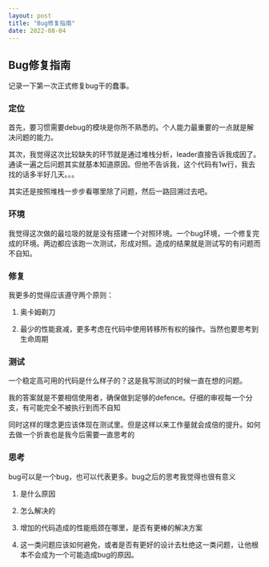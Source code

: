 ```yaml
---
layout: post
title: "Bug修复指南"
date: 2022-08-04
---
```


## Bug修复指南

记录一下第一次正式修复bug干的蠢事。

### 定位

首先，要习惯需要debug的模块是你所不熟悉的。个人能力最重要的一点就是解决问题的能力。

其次，我觉得这次比较缺失的环节就是通过堆栈分析，leader直接告诉我成因了。通读一遍之后问题其实就基本知道原因。但他不告诉我，这个代码有1w行，我去找的话多半好几天。。。

其实还是按照堆栈一步步看哪里除了问题，然后一路回溯过去吧。

### 环境
 我觉得这次做的最垃圾的就是没有搭建一个对照环境。一个bug环境，一个修复完成的环境。两边都应该跑一次测试，形成对照。造成的结果就是测试写的有问题而不自知。

### 修复

我更多的觉得应该遵守两个原则：

1. 奥卡姆剃刀

2. 最少的性能衰减，更多考虑在代码中使用转移所有权的操作。当然也要思考到生命周期

### 测试

一个稳定高可用的代码是什么样子的？这是我写测试的时候一直在想的问题。

我的答案就是不要相信使用者，确保做到足够的defence。仔细的审视每一个分支，有可能完全不被执行到而不自知

同时这样的理念更应该体现在测试里。但是这样以来工作量就会成倍的提升。如何去做一个折衷也是我今后需要一直思考的

### 思考

bug可以是一个bug，也可以代表更多。bug之后的思考我觉得也很有意义

1. 是什么原因 

2. 怎么解决的

3. 增加的代码造成的性能瓶颈在哪里，是否有更棒的解决方案

4. 这一类问题应该如何避免，或者是否有更好的设计去杜绝这一类问题，让他根本不会成为一个可能造成bug的原因。


